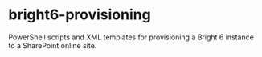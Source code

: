 # bright6-provisioning
PowerShell scripts and XML templates for provisioning a Bright 6 instance to a SharePoint online site.
